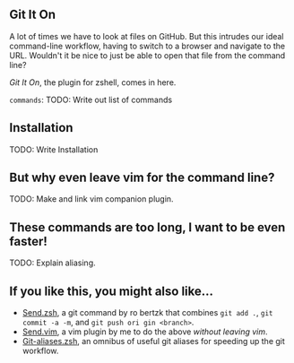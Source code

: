 ## Git It On

A lot of times we have to look at files on GitHub.  But this intrudes our ideal command-line workflow, having to switch to a browser and navigate to the URL.  Wouldn't it be nice to just be able to open that file from the command line?

*Git It On*, the plugin for zshell, comes in here.

`commands`: TODO: Write out list of commands


## Installation
TODO: Write Installation


## But why even leave vim for the command line?
TODO: Make and link vim companion plugin.


## These commands are too long, I want to be even faster!
TODO: Explain aliasing.


## If you like this, you might also like...
* [Send.zsh](https://github.com/robertzk/send.zsh), a git command by ro
bertzk that combines `git add .`, `git commit -a -m`, and `git push ori
gin <branch>`.
* [Send.vim](https://github.com/peterhurford/send.vim), a vim plugin by
 me to do the above _without leaving vim_.
* [Git-aliases.zsh](https://github.com/peterhurford/git-aliases.zsh), an omnibus of useful git aliases for speeding up the git workflow.
